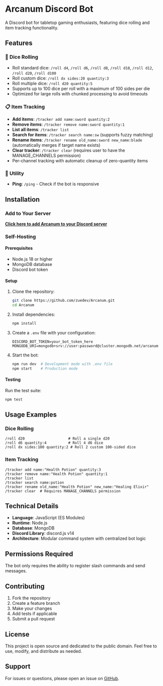# Arcanum Discord Bot

A Discord bot for tabletop gaming enthusiasts, featuring dice rolling and item tracking functionality.

## Features

### 🎲 Dice Rolling

- Roll standard dice: `/roll d4`, `/roll d6`, `/roll d8`, `/roll d10`, `/roll d12`, `/roll d20`, `/roll d100`
- Roll custom dice: `/roll dx sides:20 quantity:3`
- Roll multiple dice: `/roll d20 quantity:5`
- Supports up to 100 dice per roll with a maximum of 100 sides per die
- Optimized for large rolls with chunked processing to avoid timeouts

### 📋 Item Tracking

- **Add items**: `/tracker add name:sword quantity:2`
- **Remove items**: `/tracker remove name:sword quantity:1`
- **List all items**: `/tracker list`
- **Search for items**: `/tracker search name:sw` (supports fuzzy matching)
- **Rename items**: `/tracker rename old_name:sword new_name:blade` (automatically merges if target name exists)
- **Clear tracker**: `/tracker clear` (requires user to have the MANAGE_CHANNELS permission)
- Per-channel tracking with automatic cleanup of zero-quantity items

### 🏓 Utility

- **Ping**: `/ping` - Check if the bot is responsive

## Installation

### Add to Your Server

[**Click here to add Arcanum to your Discord server**](https://discord.com/oauth2/authorize?client_id=1274868942753628210)

### Self-Hosting

#### Prerequisites

- Node.js 18 or higher
- MongoDB database
- Discord bot token

#### Setup

1. Clone the repository:

   ```bash
   git clone https://github.com/zuedev/Arcanum.git
   cd Arcanum
   ```

2. Install dependencies:

   ```bash
   npm install
   ```

3. Create a `.env` file with your configuration:

   ```env
   DISCORD_BOT_TOKEN=your_bot_token_here
   MONGODB_URI=mongodb+srv://user:password@cluster.mongodb.net/arcanum
   ```

4. Start the bot:
   ```bash
   npm run dev  # Development mode with .env file
   npm start    # Production mode
   ```

#### Testing

Run the test suite:

```bash
npm test
```

## Usage Examples

### Dice Rolling

```
/roll d20                    # Roll a single d20
/roll d6 quantity:4          # Roll 4 d6 dice
/roll dx sides:100 quantity:2 # Roll 2 custom 100-sided dice
```

### Item Tracking

```
/tracker add name:"Health Potion" quantity:3
/tracker remove name:"Health Potion" quantity:1
/tracker list
/tracker search name:potion
/tracker rename old_name:"Health Potion" new_name:"Healing Elixir"
/tracker clear  # Requires MANAGE_CHANNELS permission
```

## Technical Details

- **Language**: JavaScript (ES Modules)
- **Runtime**: Node.js
- **Database**: MongoDB
- **Discord Library**: discord.js v14
- **Architecture**: Modular command system with centralized bot logic

## Permissions Required

The bot only requires the ability to register slash commands and send messages.

## Contributing

1. Fork the repository
2. Create a feature branch
3. Make your changes
4. Add tests if applicable
5. Submit a pull request

## License

This project is open source and dedicated to the public domain. Feel free to use, modify, and distribute as needed.

## Support

For issues or questions, please open an issue on [GitHub](https://github.com/zuedev/Arcanum/issues).
